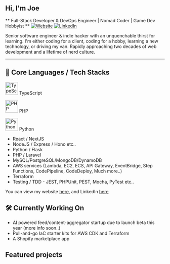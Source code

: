 ## Hi, I'm Joe

** Full-Stack Developer & DevOps Engineer | Nomad Coder | Game Dev Hobbyist **
[![Website](https://img.shields.io/website?url=https%3A%2F%2Fnomad-code.dev&style=flat-square)](https://nomad-code.dev)
[![LinkedIn](https://img.shields.io/badge/LinkedIn-Connect-blue?style=flat-square&logo=linkedin)]([https://www.linkedin.com/in/YOUR-LINK](https://www.linkedin.com/in/nomad-joe/))


Senior software engineer & indie hacker with an unquenchable thirst for learning. I'm either coding for a client, coding for a hobby, learning a new technology, or driving my van. Rapidly approaching two decades of web development and a lifetime of nerd culture.

---

## 💪 Core Languages / Tech Stacks

<img src="https://cdn.simpleicons.org/typescript/3178C6/white" alt="TypeScript" width="40"/> TypeScript  

<img src="https://cdn.simpleicons.org/php/777BB4/white" alt="PHP" width="40"/> PHP  

<img src="https://cdn.simpleicons.org/python/3776AB/white" alt="Python" width="40"/> Python  

- React / NextJS
- NodeJS / Express / Hono etc..
- Python / Flask
- PHP / Laravel
- MySQL/PostgreSQL/MongoDB/DynamoDB
- AWS services (Lambda, EC2, ECS, API Gateway, EventBridge, Step Functions, CodePipeline, CodeDeploy, Much more..)
- Terraform
- Testing / TDD - JEST, PHPUnit, PEST, Mocha, PyTest etc..

You can view my website [here](https://nomad-code.dev), and LinkedIn [here](https://www.linkedin.com/in/nomad-joe/)

## 🛠️ Currently Working On

- AI powered feed/content-aggregator startup due to launch beta this year (more info soon..)
- Pull-and-go IaC starter kits for AWS CDK and Terraform
- A Shopify marketplace app

## Featured projects
